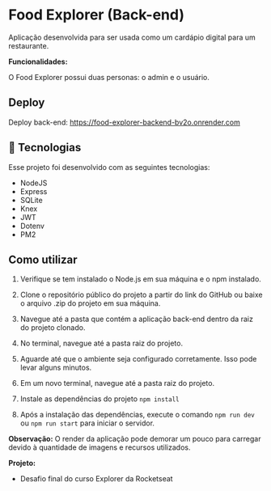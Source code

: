 <h1>
  Food Explorer (Back-end)
</h1>

<p>
  Aplicação desenvolvida para ser usada como um cardápio digital para um restaurante.
</p>


**Funcionalidades:** 

O Food Explorer possui duas personas: o admin e o usuário.

## Deploy

Deploy back-end: https://food-explorer-backend-bv2o.onrender.com

## 🚀 Tecnologias

Esse projeto foi desenvolvido com as seguintes tecnologias:

- NodeJS
- Express
- SQLite
- Knex
- JWT
- Dotenv
- PM2

## Como utilizar

1. Verifique se tem instalado o Node.js em sua máquina e o npm instalado.

2. Clone o repositório público do projeto a partir do link do GitHub ou baixe o arquivo .zip do projeto em sua máquina.

3. Navegue até a pasta que contém a aplicação back-end dentro da raiz do projeto clonado.

4. No terminal, navegue até a pasta raiz do projeto.

5. Aguarde até que o ambiente seja configurado corretamente. Isso pode levar alguns minutos.

6. Em um novo terminal, navegue até a pasta raiz do projeto.

7. Instale as dependências do projeto `npm install`

8. Após a instalação das dependências, execute o comando `npm run dev` ou `npm run start` para iniciar o servidor.

**Observação:** 
O render da aplicação pode demorar um pouco para carregar devido à quantidade de imagens e recursos utilizados.

**Projeto:** 
- Desafio final do curso Explorer da Rocketseat



